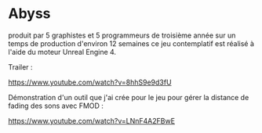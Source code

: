 # Abyss

produit par 5 graphistes et 5 programmeurs de troisième année sur un temps de production d'environ 12 semaines ce jeu contemplatif est réalisé à l'aide du moteur Unreal Engine 4.

Trailer : 

https://www.youtube.com/watch?v=8hhS9e9d3fU

Démonstration d'un outil que j'ai crée pour le jeu pour gérer la distance de fading des sons avec FMOD :

https://www.youtube.com/watch?v=LNnF4A2FBwE
